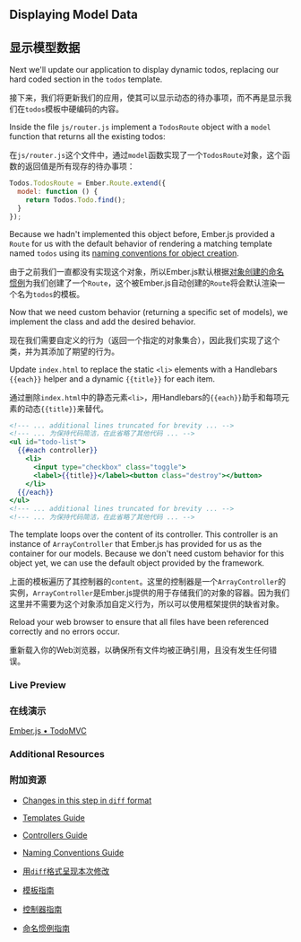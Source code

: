 ## Displaying Model Data

## 显示模型数据

Next we'll update our application to display dynamic todos, replacing our hard coded section in the `todos` template.

接下来，我们将更新我们的应用，使其可以显示动态的待办事项，而不再是显示我们在`todos`模板中硬编码的内容。

Inside the file `js/router.js` implement a `TodosRoute` object with a `model` function that returns all the existing todos:

在`js/router.js`这个文件中，通过`model`函数实现了一个`TodosRoute`对象，这个函数的返回值是所有现存的待办事项：

```javascript
Todos.TodosRoute = Ember.Route.extend({
  model: function () {
    return Todos.Todo.find();
  }
});
```

Because we hadn't implemented this object before, Ember.js provided a `Route` for us with the default behavior of rendering a matching template named `todos` using its [naming conventions for object creation](/guides/concepts/naming-conventions/).

由于之前我们一直都没有实现这个对象，所以Ember.js默认根据[对象创建的命名惯例](/guides/concepts/naming-conventions/)为我们创建了一个`Route`，这个被Ember.js自动创建的`Route`将会默认渲染一个名为`todos`的模板。

Now that we need custom behavior (returning a specific set of models), we implement the class and add the desired behavior.

现在我们需要自定义的行为（返回一个指定的对象集合），因此我们实现了这个类，并为其添加了期望的行为。

Update `index.html` to replace the static `<li>` elements with a Handlebars `{{each}}` helper and a dynamic `{{title}}` for each item.

通过删除`index.html`中的静态元素`<li>`，用Handlebars的`{{each}}`助手和每项元素的动态`{{title}}`来替代。

```handlebars
<!--- ... additional lines truncated for brevity ... -->
<!--- ... 为保持代码简洁，在此省略了其他代码 ... -->
<ul id="todo-list">
  {{#each controller}}
    <li>
      <input type="checkbox" class="toggle">
      <label>{{title}}</label><button class="destroy"></button>
    </li>
  {{/each}}
</ul>
<!--- ... additional lines truncated for brevity ... -->
<!--- ... 为保持代码简洁，在此省略了其他代码 ... -->
```

The template loops over the content of its controller. This controller is an instance of `ArrayController` that Ember.js has provided for us as the container for our models. Because we don't need custom behavior for this object yet, we can use the default object provided by the framework.

上面的模板遍历了其控制器的`content`。这里的控制器是一个`ArrayController`的实例，`ArrayController`是Ember.js提供的用于存储我们的对象的容器。因为我们这里并不需要为这个对象添加自定义行为，所以可以使用框架提供的缺省对象。

Reload your web browser to ensure that all files have been referenced correctly and no errors occur.

重新载入你的Web浏览器，以确保所有文件均被正确引用，且没有发生任何错误。

### Live Preview
### 在线演示
<a class="jsbin-embed" href="http://jsbin.com/ihugoj/2/embed?live">Ember.js • TodoMVC</a><script src="http://static.jsbin.com/js/embed.js"></script>
  
### Additional Resources
### 附加资源

  * [Changes in this step in `diff` format](https://github.com/emberjs/quickstart-code-sample/commit/72b1ccde5e157b20fcfe5da9bd52496e73533d47)
  * [Templates Guide](/guides/templates/handlebars-basics)
  * [Controllers Guide](/guides/controllers)
  * [Naming Conventions Guide](/guides/concepts/naming-conventions)

  * [用`diff`格式呈现本次修改](https://github.com/emberjs/quickstart-code-sample/commit/72b1ccde5e157b20fcfe5da9bd52496e73533d47)
  * [模板指南](/guides/templates/handlebars-basics)
  * [控制器指南](/guides/controllers)
  * [命名惯例指南](/guides/concepts/naming-conventions)
